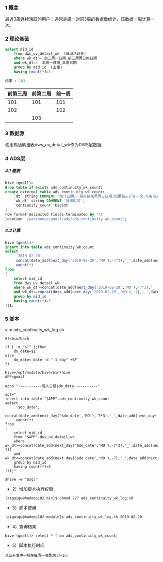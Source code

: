 ### 1 概念

最近3周连续活跃的用户：通常是周一对前3周的数据做统计，该数据一周计算一次。

### 2 理论基础

```sql
select mid_id
    from dws_uv_detail_wk  (每周活跃表)
    where wk_dt>= 前三周一日期_前三周周日的日期  
    and wk_dt<=  本周一日期_本周日期
    group by mid_id  (去重)
    having count(*)=3
    
结果 : 101 
```

| 前第三周 | 前第二周 | 前一周 |
| -------- | -------- | ------ |
| 101      | 101      | 101    |
| 102      |          | 102    |
|          | 103      |        |



### 3 数据源

使用周活明细表dws_uv_detail_wk作为DWS层数据



### 4 ADS层

##### 4.1 建表

```sql
hive (gmall)>
drop table if exists ads_continuity_wk_count;
create external table ads_continuity_wk_count( 
    `dt` string COMMENT '统计日期,一般用结束周周日日期,如果每天计算一次,可用当天日期',
    `wk_dt` string COMMENT '持续时间',
    `continuity_count` bigint
) 
row format delimited fields terminated by '\t'
location '/warehouse/gmall/ads/ads_continuity_wk_count';
```

##### 4.2计算

```sql
hive (gmall)>
insert into table ads_continuity_wk_count
select 
     '2019-02-20',
     concat(date_add(next_day('2019-02-20','MO'),-7*3),'_',date_add(next_day('2019-02-20','MO'),-1)),
     count(*)
from 
(
    select mid_id
    from dws_uv_detail_wk
    where wk_dt>=concat(date_add(next_day('2019-02-20','MO'),-7*3),'_',date_add(next_day('2019-02-20','MO'),-7*2-1)) 
    and wk_dt<=concat(date_add(next_day('2019-02-20','MO'),-7),'_',date_add(next_day('2019-02-20','MO'),-1))
    group by mid_id
    having count(*)=3
)t1;
```



### 5 脚本

vim ads_continuity_wk_log.sh

```shell
#!/bin/bash

if [ -n "$1" ];then
	do_date=$1
else
	do_date=`date -d "-1 day" +%F`
fi

hive=/opt/module/hive/bin/hive
APP=gmall

echo "-----------导入日期$do_date-----------"

sql="
insert into table "$APP".ads_continuity_wk_count
select 
     '$do_date',
     concat(date_add(next_day('$do_date','MO'),-7*3),'_',date_add(next_day('$do_date','MO'),-1)),
     count(*)
from 
(
    select mid_id
    from "$APP".dws_uv_detail_wk
    where wk_dt>=concat(date_add(next_day('$do_date','MO'),-7*3),'_',date_add(next_day('$do_date','MO'),-7*2-1)) 
    and wk_dt<=concat(date_add(next_day('$do_date','MO'),-7),'_',date_add(next_day('$do_date','MO'),-1))
    group by mid_id
    having count(*)=3
)t1;"

$hive -e "$sql"
```

- 2）增加脚本执行权限
```
[atguigu@hadoop102 bin]$ chmod 777 ads_continuity_wk_log.sh
```

- 3）脚本使用
```
[atguigu@hadoop102 module]$ ads_continuity_wk_log.sh 2019-02-20
```
- 4）查询结果
```
hive (gmall)> select * from ads_continuity_wk_count;
```

- 5）脚本执行时间
```
企业开发中一般在每周一凌晨30分~1点
```

